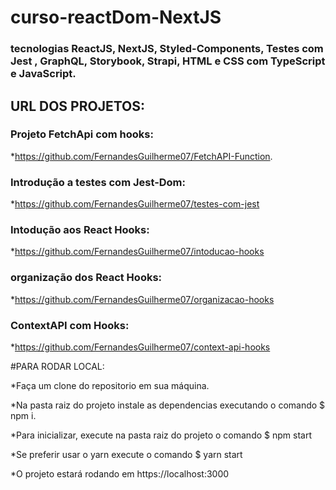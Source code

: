 # curso-reactDom-NextJS
### tecnologias ReactJS, NextJS, Styled-Components, Testes com Jest , GraphQL, Storybook, Strapi, HTML e CSS com TypeScript e JavaScript.

## URL DOS PROJETOS: 

### Projeto FetchApi com hooks:

*https://github.com/FernandesGuilherme07/FetchAPI-Function.

### Introdução a testes com Jest-Dom: 

*https://github.com/FernandesGuilherme07/testes-com-jest

### Intodução aos React Hooks:

*https://github.com/FernandesGuilherme07/intoducao-hooks

### organização dos React Hooks:

*https://github.com/FernandesGuilherme07/organizacao-hooks

### ContextAPI com Hooks:

*https://github.com/FernandesGuilherme07/context-api-hooks



#PARA RODAR LOCAL:

*Faça um clone do repositorio em sua máquina.

*Na pasta raiz do projeto instale as dependencias executando o comando $ npm i.

*Para inicializar, execute na pasta raiz do projeto o comando $ npm start

*Se preferir usar o yarn execute o comando $ yarn start

*O projeto estará rodando em https://localhost:3000 


